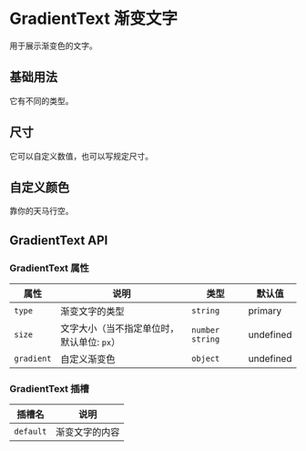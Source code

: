 # GradientText 渐变文字

用于展示渐变色的文字。

## 基础用法

它有不同的类型。

<demo vue="../../example/gradienttext/base.vue"></demo>

## 尺寸

它可以自定义数值，也可以写规定尺寸。

<demo vue="../../example/gradienttext/size.vue"></demo>

## 自定义颜色

靠你的天马行空。

<demo vue="../../example/gradienttext/color.vue"></demo>

## GradientText API

### GradientText 属性

| 属性       | 说明                                       | 类型              | 默认值    |
| ---------- | ------------------------------------------ | ----------------- | --------- |
| `type`     | 渐变文字的类型                             | `string`          | primary   |
| `size`     | 文字大小（当不指定单位时，默认单位: `px`） | `number` `string` | undefined |
| `gradient` | 自定义渐变色                               | `object`          | undefined |

### GradientText 插槽

| 插槽名    | 说明           |
| --------- | -------------- |
| `default` | 渐变文字的内容 |
